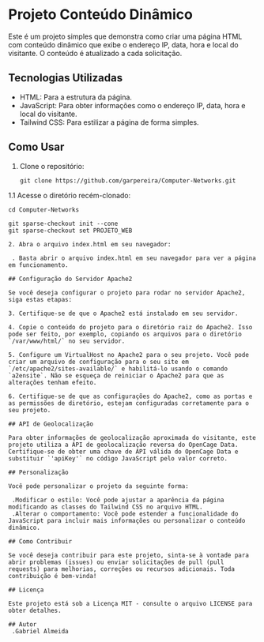 # Projeto Conteúdo Dinâmico

Este é um projeto simples que demonstra como criar uma página HTML com conteúdo dinâmico que exibe o endereço IP, data, hora e local do visitante. O conteúdo é atualizado a cada solicitação.

## Tecnologias Utilizadas

- HTML: Para a estrutura da página.
- JavaScript: Para obter informações como o endereço IP, data, hora e local do visitante.
- Tailwind CSS: Para estilizar a página de forma simples.

## Como Usar

1. Clone o repositório:

   ```shell
   git clone https://github.com/garpereira/Computer-Networks.git

1.1 Acesse o diretório recém-clonado:

   ```shell
   cd Computer-Networks
   
   git sparse-checkout init --cone
   git sparse-checkout set PROJETO_WEB

2. Abra o arquivo index.html em seu navegador:

    . Basta abrir o arquivo index.html em seu navegador para ver a página em funcionamento.

## Configuração do Servidor Apache2

Se você deseja configurar o projeto para rodar no servidor Apache2, siga estas etapas:

3. Certifique-se de que o Apache2 está instalado em seu servidor.

4. Copie o conteúdo do projeto para o diretório raiz do Apache2. Isso pode ser feito, por exemplo, copiando os arquivos para o diretório `/var/www/html/` no seu servidor.

5. Configure um VirtualHost no Apache2 para o seu projeto. Você pode criar um arquivo de configuração para o seu site em `/etc/apache2/sites-available/` e habilitá-lo usando o comando `a2ensite`. Não se esqueça de reiniciar o Apache2 para que as alterações tenham efeito.

6. Certifique-se de que as configurações do Apache2, como as portas e as permissões de diretório, estejam configuradas corretamente para o seu projeto.

## API de Geolocalização

Para obter informações de geolocalização aproximada do visitante, este projeto utiliza a API de geolocalização reversa do OpenCage Data. Certifique-se de obter uma chave de API válida do OpenCage Data e substituir `'apiKey'` no código JavaScript pelo valor correto.

## Personalização

Você pode personalizar o projeto da seguinte forma:

    .Modificar o estilo: Você pode ajustar a aparência da página modificando as classes do Tailwind CSS no arquivo HTML.
    .Alterar o comportamento: Você pode estender a funcionalidade do JavaScript para incluir mais informações ou personalizar o conteúdo dinâmico.

## Como Contribuir

Se você deseja contribuir para este projeto, sinta-se à vontade para abrir problemas (issues) ou enviar solicitações de pull (pull requests) para melhorias, correções ou recursos adicionais. Toda contribuição é bem-vinda!

## Licença

Este projeto está sob a Licença MIT - consulte o arquivo LICENSE para obter detalhes.

## Autor
    .Gabriel Almeida